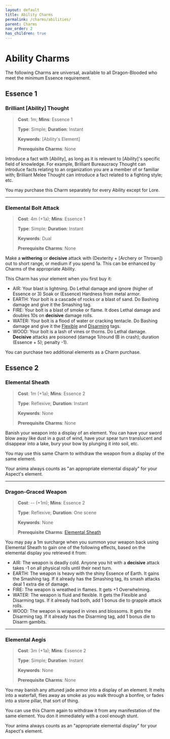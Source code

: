 ```yaml
---
layout: default
title: Ability Charms
permalink: /charms/abilities/
parent: Charms
nav_order: 2
has_children: true
---
```


# Ability Charms

The following Charms are universal, available to all Dragon-Blooded who meet the
minimum Essence requirement.

## Essence 1

### Brilliant [Ability] Thought

> **Cost**: 1m; **Mins**: Essence 1
>
> **Type**: Simple; **Duration**: Instant
>
> **Keywords**: [Ability's Element]
>
> **Prerequisite Charms**: None

Introduce a fact with [Ability], as long as it is relevant to [Ability]'s
specific field of knowledge. For example, Brilliant Bureaucracy Thought can
introduce facts relating to an organization you are a member of or familiar
with; Brilliant Melee Thought can introduce a fact related to a fighting style;
etc.

You may purchase this Charm separately for every Ability except for Lore.

***

### Elemental Bolt Attack

> **Cost**: 4m (+1a); **Mins**: Essence 1
>
> **Type**: Simple; **Duration**: Instant
>
> **Keywords**: Dual
>
> **Prerequisite Charms**: None

Make a **withering** or **decisive** attack with (Dexterity + [Archery or
Thrown]) out to short range, or medium if you spend 1a. This can be enhanced by
Charms of the appropriate Ability.

This Charm has your element when you first buy it:

- AIR: Your blast is lightning. Do Lethal damage and ignore (higher of Essence
  or 3) Soak or (Essence) Hardness from metal armor.
- EARTH: Your bolt is a cascade of rocks or a blast of sand. Do Bashing damage
  and give it the Smashing tag.
- FIRE: Your bolt is a blast of smoke or flame. It does Lethal damage and
  doubles 10s on **decisive** damage rolls.
- WATER: Your bolt is a flood of water or cracking tentacle. Do Bashing damage
  and give it the [Flexible](/venture/gear/weaponry#other-tags) and
  [Disarming](/venture/gear/weaponry#other-tags) tags.
- WOOD: Your bolt is a lash of vines or thorns. Do Lethal damage. **Decisive**
  attacks are poisoned (damage 1i/round (B in crash); duration (Essence + 5);
  penalty -1).

You can purchase two additional elements as a Charm purchase.

## Essence 2

### Elemental Sheath

> **Cost**: 1m (+1a); **Mins**: Essence 2
>
> **Type**: Reflexive; **Duration**: Instant
>
> **Keywords**: None
>
> **Prerequisite Charms**: None

Banish your weapon into a display of an element. You can have your sword blow
away like dust in a gust of wind, have your spear turn translucent and
disappear into a lake, bury your bow by plunging it into soil, etc.

You may use this same Charm to withdraw the weapon from a display of the same
element.

Your anima always counts as "an appropriate elemental dispaly" for your Aspect's
element.

***

### Dragon-Graced Weapon

> **Cost**: -- (+1m); **Mins**: Essence 2
>
> **Type**: Reflexive; **Duration**: One scene
>
> **Keywords**: None
>
> **Prerequisite Charms**: [Elemental Sheath](#elemental-sheath)

You may pay a 1m surcharge when you summon your weapon back using Elemental
Sheath to gain one of the following effects, based on the elemental display you
retrieved it from:

- AIR: The weapon is deadly cold. Anyone you hit with a **decisive** attack
  takes -1 on all physical rolls until their next turn.
- EARTH: The weapon is heavy with the shiny Essence of Earth. It gains the
  Smashing tag. If it already has the Smashing tag, its smash attacks deal 1
  extra die of damage.
- FIRE: The weapon is wreathed in flames. It gets +1 Overwhelming.
- WATER: The weapon is fluid and flexible. It gets the Flexible and Disarming
  tags. If it already had both, add 1 bonus die to grapple attack rolls.
- WOOD: The weapon is wrapped in vines and blossoms. It gets the Disarming tag.
  If it already has the Disarming tag, add 1 bonus die to Disarm gambits.

***

### Elemental Aegis

> **Cost**: 3m (+1a); **Mins**: Essence 2
>
> **Type**: Simple; **Duration**: Instant
>
> **Keywords**: None
>
> **Prerequisite Charms**: None

You may banish any attuned jade armor into a display of an element. It melts
into a waterfall, flies away as smoke as you walk through a bonfire, or fades
into a stone pillar, that sort of thing.

You can use this Charm again to withdraw it from any manifestation of the same
element. You don it immediately with a cool enough stunt.

Your anima always counts as an "appropriate elemental display" for your Aspect's
element.
